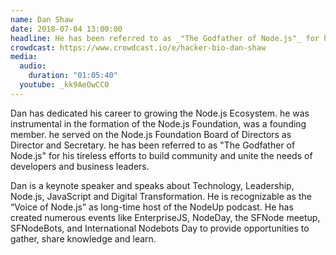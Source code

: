 ```yaml
---
name: Dan Shaw
date: 2018-07-04 13:00:00
headline: He has been referred to as _"The Godfather of Node.js"_ for his tireless efforts to build community and unite the needs of developers and business leaders
crowdcast: https://www.crowdcast.io/e/hacker-bio-dan-shaw
media:
  audio:
    duration: "01:05:40"
  youtube: _kk9AeOwCC0
---
```


Dan has dedicated his career to growing the Node.js Ecosystem. he was instrumental in the formation of the Node.js Foundation, was a founding member. he served on the Node.js Foundation Board of Directors as Director and Secretary. he has been referred to as "The Godfather of Node.js" for his tireless efforts to build community and unite the needs of developers and business leaders.

Dan is a keynote speaker and speaks about Technology, Leadership, Node.js, JavaScript and Digital Transformation. He is recognizable as the “Voice of Node.js” as long-time host of the NodeUp podcast. He has created numerous events like EnterpriseJS, NodeDay, the SFNode meetup, SFNodeBots, and International Nodebots Day to provide opportunities to gather, share knowledge and learn.
